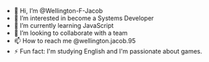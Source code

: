 - 👋 Hi, I’m @Wellington-F-Jacob
- 👀 I’m interested in become a Systems Developer
- 🌱 I’m currently learning JavaScript
- 💞️ I’m looking to collaborate with a team
- 📫 How to reach me @wellington.jacob.95
- ⚡ Fun fact: I'm studying English and I'm passionate about games.

<!---
Wellington-F-Jacob/Wellington-F-Jacob is a ✨ special ✨ repository because its `README.md` (this file) appears on your GitHub profile.
You can click the Preview link to take a look at your changes.
--->

